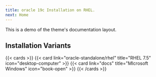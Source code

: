 ```yaml
---
title: oracle 19c Installation on RHEL.
next: Home
---
```


This is a demo of the theme's documentation layout.

## Installation Variants

{{< cards >}}
  {{< card link="oracle-standalone/rhel" title="RHEL 7.5" icon="desktop-computer" >}}
   {{< card link="docs" title="MIcrosoft Windows" icon="book-open" >}}
{{< /cards >}}

